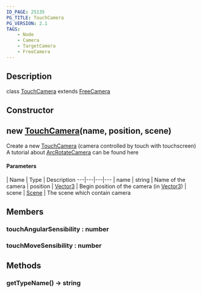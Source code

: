 ```yaml
---
ID_PAGE: 25135
PG_TITLE: TouchCamera
PG_VERSION: 2.1
TAGS:
    - Node
    - Camera
    - TargetCamera
    - FreeCamera
---
```

## Description

class [TouchCamera](/classes/2.5/TouchCamera) extends [FreeCamera](/classes/2.5/FreeCamera)



## Constructor

## new [TouchCamera](/classes/2.5/TouchCamera)(name, position, scene)

Create a new [TouchCamera](/classes/2.5/TouchCamera) (camera controlled by touch with touchscreen)
A tutorial about [ArcRotateCamera](/classes/2.5/ArcRotateCamera) can be found here

#### Parameters
 | Name | Type | Description
---|---|---|---
 | name | string |     Name of the camera
 | position | [Vector3](/classes/2.5/Vector3) |     Begin position of the camera (in [Vector3](/classes/2.5/Vector3))
 | scene | [Scene](/classes/2.5/Scene) |     The scene which contain camera
## Members

### touchAngularSensibility : number



### touchMoveSensibility : number



## Methods

### getTypeName() &rarr; string



